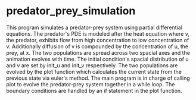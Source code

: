 # predator_prey_simulation


This program simulates a predator-prey system using partial differential equations. The predator's PDE is modeled after the heat equation where v, the predator, exhibits flow from high concentration to low concentration of v. Additionally diffusion of v is compounded by the concentration of u, the prey, at x. The two populations are spread across two spacial axes and the animation evolves with time. The initial condition's spacial distribution of u and v are set by init_u and init_v respectively. The two populations are evolved by the plot function which calculates the current state from the previous state via euler's method. The main program is in charge of calling plot to evolve the predator-prey system together in a while loop. The boundary conditions are handled by an if statement in the plot function.
